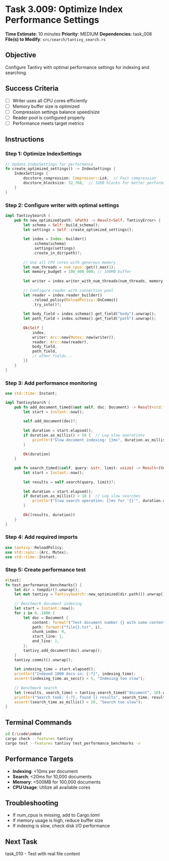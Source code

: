 # Task 3.009: Optimize Index Performance Settings

**Time Estimate**: 10 minutes
**Priority**: MEDIUM
**Dependencies**: task_008
**File(s) to Modify**: `src/search/tantivy_search.rs`

## Objective
Configure Tantivy with optimal performance settings for indexing and searching.

## Success Criteria
- [ ] Writer uses all CPU cores efficiently
- [ ] Memory buffer size is optimized
- [ ] Compression settings balance speed/size
- [ ] Reader pool is configured properly
- [ ] Performance meets target metrics

## Instructions

### Step 1: Optimize IndexSettings
```rust
// Update IndexSettings for performance
fn create_optimized_settings() -> IndexSettings {
    IndexSettings {
        docstore_compression: Compressor::Lz4,  // Fast compression
        docstore_blocksize: 32_768,  // 32KB blocks for better performance
    }
}
```

### Step 2: Configure writer with optimal settings
```rust
impl TantivySearch {
    pub fn new_optimized(path: &Path) -> Result<Self, TantivyError> {
        let schema = Self::build_schema();
        let settings = Self::create_optimized_settings();
        
        let index = Index::builder()
            .schema(schema)
            .settings(settings)
            .create_in_dir(path)?;
        
        // Use all CPU cores with generous memory
        let num_threads = num_cpus::get().max(1);
        let memory_budget = 100_000_000; // 100MB buffer
        
        let writer = index.writer_with_num_threads(num_threads, memory_budget)?;
        
        // Configure reader with connection pool
        let reader = index.reader_builder()
            .reload_policy(ReloadPolicy::OnCommit)
            .try_into()?;
        
        let body_field = index.schema().get_field("body").unwrap();
        let path_field = index.schema().get_field("path").unwrap();
        
        Ok(Self {
            index,
            writer: Arc::new(Mutex::new(writer)),
            reader: Arc::new(reader),
            body_field,
            path_field,
            // other fields...
        })
    }
}
```

### Step 3: Add performance monitoring
```rust
use std::time::Instant;

impl TantivySearch {
    pub fn add_document_timed(&mut self, doc: Document) -> Result<std::time::Duration, TantivyError> {
        let start = Instant::now();
        
        self.add_document(doc)?;
        
        let duration = start.elapsed();
        if duration.as_millis() > 50 {  // Log slow operations
            println!("Slow document indexing: {}ms", duration.as_millis());
        }
        
        Ok(duration)
    }
    
    pub fn search_timed(&self, query: &str, limit: usize) -> Result<(Vec<SearchResult>, std::time::Duration), TantivyError> {
        let start = Instant::now();
        
        let results = self.search(query, limit)?;
        
        let duration = start.elapsed();
        if duration.as_millis() > 10 {  // Log slow searches
            println!("Slow search operation: {}ms for '{}'", duration.as_millis(), query);
        }
        
        Ok((results, duration))
    }
}
```

### Step 4: Add required imports
```rust
use tantivy::ReloadPolicy;
use std::sync::{Arc, Mutex};
use std::time::Instant;
```

### Step 5: Create performance test
```rust
#[test]
fn test_performance_benchmarks() {
    let dir = tempdir().unwrap();
    let mut tantivy = TantivySearch::new_optimized(dir.path()).unwrap();
    
    // Benchmark document indexing
    let start = Instant::now();
    for i in 0..1000 {
        let doc = Document {
            content: format!("Test document number {} with some content", i),
            path: format!("file{}.txt", i),
            chunk_index: 0,
            start_line: 1,
            end_line: 1,
        };
        tantivy.add_document(doc).unwrap();
    }
    tantivy.commit().unwrap();
    
    let indexing_time = start.elapsed();
    println!("Indexed 1000 docs in: {:?}", indexing_time);
    assert!(indexing_time.as_secs() < 5, "Indexing too slow");
    
    // Benchmark search
    let (results, search_time) = tantivy.search_timed("document", 10).unwrap();
    println!("Search took: {:?}, found {} results", search_time, results.len());
    assert!(search_time.as_millis() < 20, "Search too slow");
}
```

## Terminal Commands
```bash
cd C:\code\embed
cargo check --features tantivy
cargo test --features tantivy test_performance_benchmarks -v
```

## Performance Targets
- **Indexing**: <10ms per document
- **Search**: <20ms for 10,000 documents
- **Memory**: <500MB for 100,000 documents
- **CPU Usage**: Utilize all available cores

## Troubleshooting
- If num_cpus is missing, add to Cargo.toml
- If memory usage is high, reduce buffer size
- If indexing is slow, check disk I/O performance

## Next Task
task_010 - Test with real file content